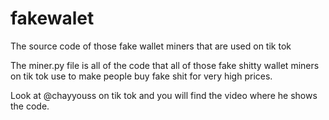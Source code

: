 # fakewalet
The source code of those fake wallet miners that are used on tik tok

The miner.py file is all of the code that all of those fake shitty wallet miners on tik tok use to make people buy fake shit for very high prices.

Look at @chayyouss on tik tok and you will find the video where he shows the code.
